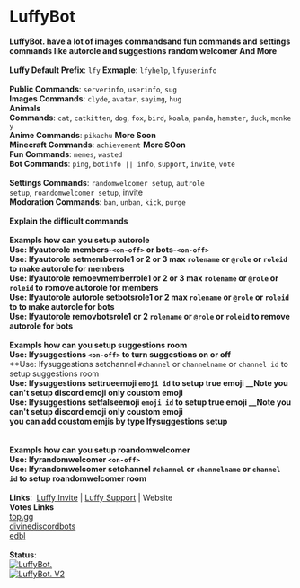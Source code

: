 # LuffyBot



**LuffyBot. have a lot of images commandsand fun commands and settings commands like autorole and suggestions random welcomer And More**
<br>
<br>
**Luffy Default Prefix**:&nbsp;`lfy`
**Exmaple**: `lfyhelp`, `lfyuserinfo`
<br>
<br>
**Public Commands**:&nbsp;`serverinfo`,&nbsp;`userinfo`,&nbsp;`sug`
<br>
**Images Commands**:&nbsp;`clyde`,&nbsp;`avatar`,&nbsp;`sayimg`,&nbsp;`hug` 
<br>
**Animals Commands**:&nbsp;`cat`,&nbsp;`catkitten`,&nbsp;`dog`,&nbsp;`fox`,&nbsp;`bird`,&nbsp;`koala`,&nbsp;`panda`,&nbsp;`hamster`,&nbsp;`duck`,&nbsp;`monkey`
<br>
**Anime Commands**:&nbsp;`pikachu` **More Soon**
<br>
**Minecraft Commands**:&nbsp;`achievement` **More SOon**
<br>
**Fun Commands**:&nbsp;`memes`,&nbsp;`wasted`
<br>
**Bot Commands**:&nbsp;`ping`,&nbsp;`botinfo || info`,&nbsp;`support`,&nbsp;`invite`,&nbsp;`vote`	
<br> 
**Settings Commands**:&nbsp;`randomwelcomer setup`,&nbsp;`autrole setup`,&nbsp;`roandomwelcomer setup`,&nbsp;invite
<br>
**Modoration Commands**:&nbsp;`ban`,&nbsp;`unban`,&nbsp;`kick`,&nbsp;`purge`
<br>
<br>
**Explain the difficult commands**
<br>
<br>
**Exampls how can you setup autorole**
<br>
**Use: lfyautorole members-`<on-off>` or bots-`<on-off>`**
<br>
**Use: lfyautorole setmemberrole1 or 2 or 3 max `rolename` or `@role` or `roleid` to make autorole for members**
<br>
**Use: lfyautorole remoevmemberrole1 or 2 or 3 max `rolename` or `@role` or `roleid` to romove autorole for members**
<br>
**Use: lfyautorole autorole setbotsrole1 or 2 max `rolename` or `@role` or `roleid` to to make autorole for bots**
<br>
**Use: lfyautorole removbotsrole1 or 2 `rolename` or `@role` or `roleid` to remove autorole for bots**
<br> 
<br>
**Exampls how can you setup suggestions room**
<br>
**Use: lfysuggestions `<on-off>` to turn suggestions on or off**
<br>
**Use: lfysuggestions setchannel `#channel` or `channelname` or `channel id` to setup suggestions room
<br>
**Use: lfysuggestions settrueemoji `emoji id` to setup true emoji __Note you can't setup discord emoji only coustom emoji**
<br>
**Use: lfysuggestions setfalseemoji `emoji id` to setup true emoji __Note you can't setup discord emoji only coustom emoji**
<br>
**you can add coustom emjis by type lfysuggestions setup**
<br>
<br>
<br>
**Exampls how can you setup roandomwelcomer** 
<br>
**Use: lfyrandomwelcomer  `<on-off>`**
<br>
**Use: lfyrandomwelcomer setchannel `#channel` or `channelname` or `channel id` to setup roandomwelcomer room**
<br>
<br>
**Links**:&nbsp; [Luffy Invite](https://discordapp.com/oauth2/authorize?client_id=652156490819436544&permissions=8&scope=bot) | [Luffy Support](https://discord.gg/wtkjyH9) | Website 
<br>
**Votes&nbsp;Links**<br>
[top.gg](https://top.gg/bot/652156490819436544/vote)
<br>
[divinediscordbots](https://divinediscordbots.com/bot/652156490819436544/vote)
<br>
[edbl](https://www.edbl.xyz/view/652156490819436544)
<br>
<br>
**Status**:
<br>
<a href="https://top.gg/bot/652156490819436544" >
  <img src="https://top.gg/api/widget/652156490819436544.svg" alt="LuffyBot." />
</a>
<br>
<a href="https://divinediscordbots.com/bot/652156490819436544">
  <img src="https://divinediscordbots.com/api/widget/652156490819436544.svg" alt="LuffyBot. V2"/>
</a>
<br>
